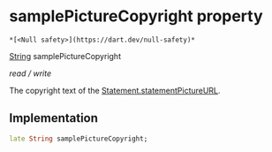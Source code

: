 


# samplePictureCopyright property




    *[<Null safety>](https://dart.dev/null-safety)*


[String](https://api.flutter.dev/flutter/dart-core/String-class.html) samplePictureCopyright
  
_read / write_



<p>The copyright text of the <a href="../../models_statement/Statement/statementPictureURL.md">Statement.statementPictureURL</a>.</p>



## Implementation

```dart
late String samplePictureCopyright;


```







